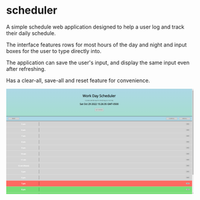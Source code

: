 # scheduler
A simple schedule web application designed to help a user log and track their daily schedule.  

The interface features rows for most hours of the day and night and input boxes for the user to type directly into.  

The application can save the user's input, and display the same input even after refreshing.  

Has a clear-all, save-all and reset feature for convenience.  



![screenshot](./schedulerScreenshot.PNG)